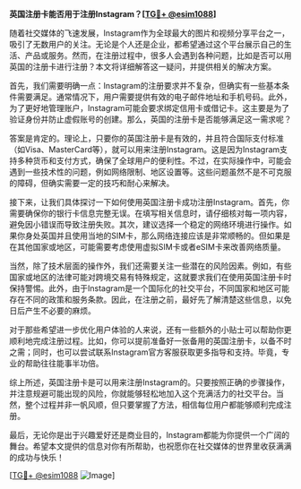 **英国注册卡能否用于注册Instagram？[[TG💪+ @esim1088](https://t.me/s/esim1088)]**

随着社交媒体的飞速发展，Instagram作为全球最大的图片和视频分享平台之一，吸引了无数用户的关注。无论是个人还是企业，都希望通过这个平台展示自己的生活、产品或服务。然而，在注册过程中，很多人会遇到各种问题，比如是否可以用英国的注册卡进行注册？本文将详细解答这一疑问，并提供相关的解决方案。

首先，我们需要明确一点：Instagram的注册要求并不复杂，但确实有一些基本条件需要满足。通常情况下，用户需要提供有效的电子邮件地址和手机号码。此外，为了更好地管理账户，Instagram可能会要求绑定信用卡或借记卡。这主要是为了验证身份并防止虚假账号的创建。那么，英国的注册卡是否能够满足这一需求呢？

答案是肯定的。理论上，只要你的英国注册卡是有效的，并且符合国际支付标准（如Visa、MasterCard等），就可以用来注册Instagram。这是因为Instagram支持多种货币和支付方式，确保了全球用户的便利性。不过，在实际操作中，可能会遇到一些技术性的问题，例如网络限制、地区设置等。这些问题虽然不是不可克服的障碍，但确实需要一定的技巧和耐心来解决。

接下来，让我们具体探讨一下如何使用英国注册卡成功注册Instagram。首先，你需要确保你的银行卡信息完整无误。在填写相关信息时，请仔细核对每一项内容，避免因小错误而导致注册失败。其次，建议选择一个稳定的网络环境进行操作。如果你身处英国并且使用当地的SIM卡，那么网络连接应该是非常顺畅的。但如果是在其他国家或地区，可能需要考虑使用虚拟SIM卡或者eSIM卡来改善网络质量。

当然，除了技术层面的操作外，我们还需要关注一些潜在的风险因素。例如，有些国家或地区的法律可能对跨境交易有特殊规定，这就要求我们在使用英国注册卡时保持警惕。此外，由于Instagram是一个国际化的社交平台，不同国家和地区可能存在不同的政策和服务条款。因此，在注册之前，最好先了解清楚这些信息，以免日后产生不必要的麻烦。

对于那些希望进一步优化用户体验的人来说，还有一些额外的小贴士可以帮助你更顺利地完成注册过程。比如，你可以提前准备好一张备用的英国注册卡，以备不时之需；同时，也可以尝试联系Instagram官方客服获取更多指导和支持。毕竟，专业的帮助往往能事半功倍。

综上所述，英国注册卡是可以用来注册Instagram的。只要按照正确的步骤操作，并注意规避可能出现的风险，你就能够轻松地加入这个充满活力的社交平台。当然，整个过程并非一帆风顺，但只要掌握了方法，相信每位用户都能够顺利完成注册。

最后，无论你是出于兴趣爱好还是商业目的，Instagram都能为你提供一个广阔的舞台。希望本文提供的信息对你有所帮助，也祝愿你在社交媒体的世界里收获满满的成功与快乐！

[[TG💪+ @esim1088](https://t.me/s/esim1088) ![Image](https://i.postimg.cc/4NQfJmqS/Snipaste-2025-05-13-00-14-12.png)]